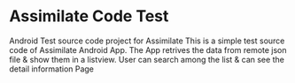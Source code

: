 # Assimilate Code Test

Android Test source code project for Assimilate
This is a simple test source code of Assimilate Android App.
The App retrives the data from remote json file & show them in a listview. User can search among the list & can see the detail information Page
